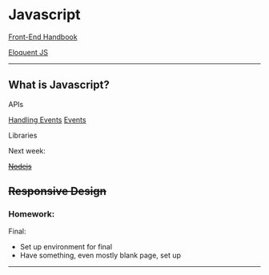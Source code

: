 # Javascript
[Front-End Handbook](https://frontendmasters.com/guides/front-end-handbook/2019/#4.10)

[Eloquent JS](https://eloquentjavascript.net)

---
## What is Javascript?
APIs

[Handling Events](https://eloquentjavascript.net/15_event.html)
[Events](https://www.w3schools.com/jsref/dom_obj_event.asp)

Libraries

Next week:

~~[Nodejs](https://eloquentjavascript.net/20_node.html)~~

~~Responsive Design~~
---

### Homework:
Final:

* Set up environment for final
* Have something, even mostly blank page, set up

---
